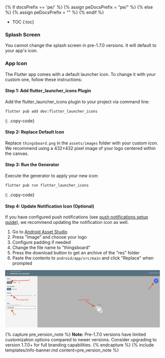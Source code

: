 {% if docsPrefix == 'pe/' %}
{% assign peDocsPrefix = "pe/" %}
{% else %}
{% assign peDocsPrefix = "" %}
{% endif %}
* TOC
{:toc}

### Splash Screen

You cannot change the splash screen in pre-1.7.0 versions. It will default to your app's icon.

### App Icon

The Flutter app comes with a default launcher icon. To change it with your custom one, follow these instructions:

#### Step 1: Add flutter_launcher_icons Plugin

Add the flutter_launcher_icons plugin to your project via command line:

```bash
flutter pub add dev:flutter_launcher_icons
```
{: .copy-code}
#### Step 2: Replace Default Icon

Replace `thingsboard.png` in the `assets/images` folder with your custom icon. We recommend using a 432×432 pixel image of your logo centered within the canvas.

#### Step 3: Run the Generator

Execute the generator to apply your new icon:

```bash
flutter pub run flutter_launcher_icons
```
{: .copy-code}

#### Step 4: Update Notification Icon (Optional)

If you have configured push notifications (see [push notifications setup guide](/docs/pe/mobile/getting-started/#step-2-optional-configure-push-notifications)), we recommend updating the notification icon as well.

1. Go to [Android Asset Studio](https://romannurik.github.io/AndroidAssetStudio/icons-notification.html)
2. Press "Image" and choose your logo
3. Configure padding if needed
4. Change the file name to "thingsboard"
5. Press the download button to get an archive of the "res" folder
6. Paste the contents to `android/app/src/main` and click "Replace" when prompted

<div style="display: flex; flex-direction: row;">
    <div style="display: flex; flex-direction: column; align-items: center;">
        <img width="" src="/images/mobile/asset_studio.png" title="Android asset studio flow" alt="Android asset studio flow">
    </div>
</div>

{% capture pre_version_note %}
**Note:** Pre-1.7.0 versions have limited customization options compared to newer versions. Consider upgrading to version 1.7.0+ for full branding capabilities.
{% endcapture %}
{% include templates/info-banner.md content=pre_version_note %}
